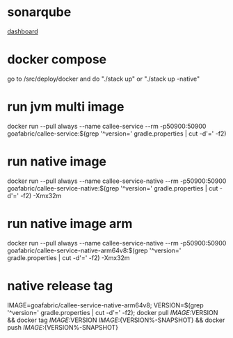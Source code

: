 # sonarqube
[dashboard](https://v2202402203466256255.megasrv.de/sonar/dashboard?id=org.goafabric%3Acallee-service)

# docker compose
go to /src/deploy/docker and do "./stack up" or "./stack up -native"

# run jvm multi image
docker run --pull always --name callee-service --rm -p50900:50900 goafabric/callee-service:$(grep '^version=' gradle.properties | cut -d'=' -f2)

# run native image
docker run --pull always --name callee-service-native --rm -p50900:50900 goafabric/callee-service-native:$(grep '^version=' gradle.properties | cut -d'=' -f2) -Xmx32m

# run native image arm
docker run --pull always --name callee-service-native --rm -p50900:50900 goafabric/callee-service-native-arm64v8:$(grep '^version=' gradle.properties | cut -d'=' -f2) -Xmx32m
                         
# native release tag
IMAGE=goafabric/callee-service-native-arm64v8; VERSION=$(grep '^version=' gradle.properties | cut -d'=' -f2); docker pull $IMAGE:$VERSION && docker tag $IMAGE:$VERSION $IMAGE:${VERSION%-SNAPSHOT} && docker push $IMAGE:${VERSION%-SNAPSHOT}